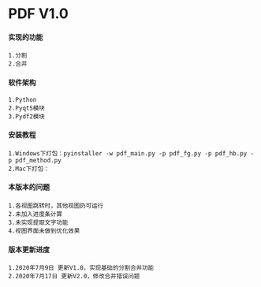 # PDF V1.0

#### 实现的功能

    1.分割
    2.合并

#### 软件架构

    1.Python
    2.Pyqt5模块
    3.Pydf2模块

#### 安装教程

    1.Windows下打包：pyinstaller -w pdf_main.py -p pdf_fg.py -p pdf_hb.py -p pdf_method.py
    2.Mac下打包：

#### 本版本的问题

    1.各视图跳转时，其他视图扔可运行
    2.未加入进度条计算
    3.未实现提取文字功能
    4.视图界面未做到优化效果

#### 版本更新进度

    1.2020年7月9日 更新V1.0，实现基础的分割合并功能   
    2.2020年7月17日 更新V2.0，修改合并错误问题
